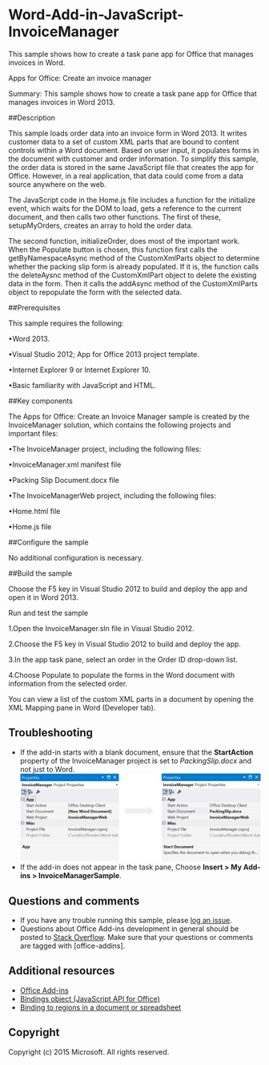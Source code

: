 # Word-Add-in-JavaScript-InvoiceManager
This sample shows how to create a task pane app for Office that manages invoices in Word.


Apps for Office: Create an invoice manager  




Summary: This sample shows how to create a task pane app for Office that manages invoices in Word 2013.

##Description


This sample loads order data into an invoice form in Word 2013. It writes customer data to a set of custom XML parts that are bound to content controls within a Word document. Based on user input, it populates forms in the document with customer and order information. To simplify this sample, the order data is stored in the same JavaScript file that creates the app for Office. However, in a real application, that data could come from a data source anywhere on the web.

The JavaScript code in the Home.js file includes a function for the initialize event, which waits for the DOM to load, gets a reference to the current document, and then calls two other functions. The first of these, setupMyOrders, creates an array to hold the order data.

The second function, initializeOrder, does most of the important work. When the Populate button is chosen, this function first calls the  getByNamespaceAsync method of the  CustomXmlParts object to determine whether the packing slip form is already populated. If it is, the function calls the  deleteAysnc method of the  CustomXmlPart object to delete the existing data in the form. Then it calls the  addAsync method of the  CustomXmlParts object to repopulate the form with the selected data.

##Prerequisites


This sample requires the following:

•Word 2013.


•Visual Studio 2012; App for Office 2013 project template.


•Internet Explorer 9 or Internet Explorer 10.


•Basic familiarity with JavaScript and HTML.


##Key components


The Apps for Office: Create an Invoice Manager sample is created by the InvoiceManager solution, which contains the following projects and important files:

•The InvoiceManager project, including the following files:

•InvoiceManager.xml manifest file


•Packing Slip Document.docx file



•The InvoiceManagerWeb project, including the following files:

•Home.html file


•Home.js file



##Configure the sample


No additional configuration is necessary.

##Build the sample


Choose the F5 key in Visual Studio 2012 to build and deploy the app and open it in Word 2013.

Run and test the sample


1.Open the InvoiceManager.sln file in Visual Studio 2012.


2.Choose the F5 key in Visual Studio 2012 to build and deploy the app.


3.In the app task pane, select an order in the Order ID drop-down list.


4.Choose Populate to populate the forms in the Word document with information from the selected order.


You can view a list of the custom XML parts in a document by opening the XML Mapping pane in Word (Developer tab).

<a name="troubleshooting"></a>
## Troubleshooting

- If the add-in starts with a blank document, ensure that the **StartAction** property of the InvoiceManager project is set to *PackingSlip.docx* and not just to Word.
![](/assets/start_props.png)
- If the add-in does not appear in the task pane, Choose **Insert > My Add-ins >  InvoiceManagerSample**.

<a name="questions"></a>
## Questions and comments

- If you have any trouble running this sample, please [log an issue](https://github.com/OfficeDev/Word-Add-in-JavaScript-InvoiceManager/issues).
- Questions about Office Add-ins development in general should be posted to [Stack Overflow](http://stackoverflow.com/questions/tagged/office-addins). Make sure that your questions or comments are tagged with [office-addins].


<a name="additional-resources"></a>
## Additional resources ##

- [Office Add-ins](http://msdn.microsoft.com/en-us/library/office/jj220060.aspx)
- [Bindings object (JavaScript API for Office)](http://msdn.microsoft.com/en-us/library/office/apps/fp160966.aspx)
- [Binding to regions in a document or spreadsheet](http://msdn.microsoft.com/en-us/library/office/apps/fp123511(v=office.15).aspx)


## Copyright
Copyright (c) 2015 Microsoft. All rights reserved.


